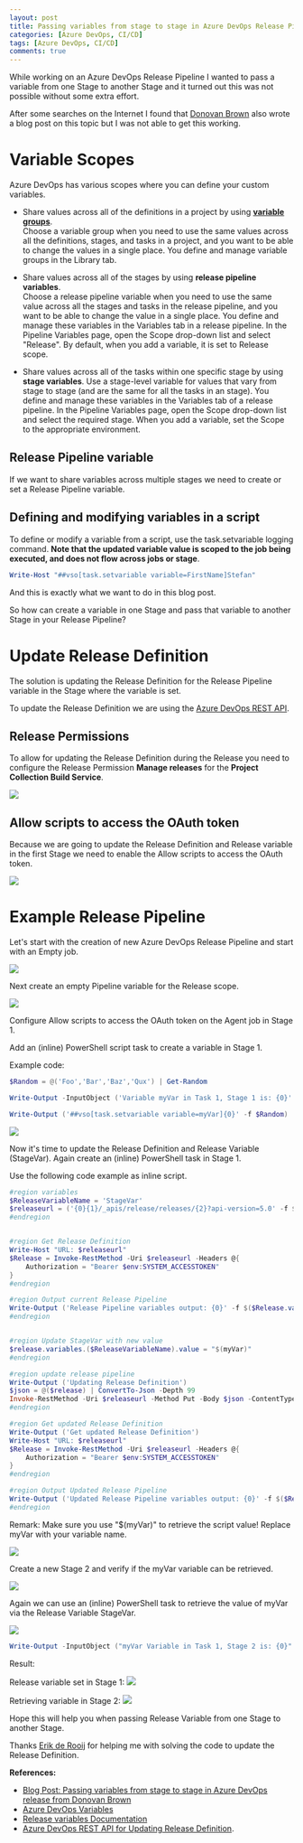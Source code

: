 ```yaml
---
layout: post
title: Passing variables from stage to stage in Azure DevOps Release Pipelines
categories: [Azure DevOps, CI/CD]
tags: [Azure DevOps, CI/CD]
comments: true
---
```


While working on an Azure DevOps Release Pipeline I wanted to pass a variable from one Stage to another Stage and it turned out this was not possible without some extra effort.

After some searches on the Internet I found that <a href="http://donovanbrown.com/post/Passing-variables-from-stage-to-stage-in-Azure-DevOps-release" target="_blank">Donovan Brown</a> also wrote a blog post on this topic but I was not able to get this working.

# Variable Scopes

Azure DevOps has various scopes where you can define your custom variables.

* Share values across all of the definitions in a project by using <a href="https://docs.microsoft.com/en-us/azure/devops/pipelines/library/variable-groups?view=azure-devops" target="_blank">**variable groups**</a>.   
Choose a variable group when you need to use the same values across all the definitions, stages, and tasks in a project, and you want to be able to change the values in a single place. You define and manage variable groups in the Library tab.

* Share values across all of the stages by using **release pipeline variables**.  
Choose a release pipeline variable when you need to use the same value across all the stages and tasks in the release pipeline, and you want to be able to change the value in a single place. You define and manage these variables in the Variables tab in a release pipeline. In the Pipeline Variables page, open the Scope drop-down list and select "Release". By default, when you add a variable, it is set to Release scope.

* Share values across all of the tasks within one specific stage by using **stage variables**.
Use a stage-level variable for values that vary from stage to stage (and are the same for all the tasks in an stage). You define and manage these variables in the Variables tab of a release pipeline. In the Pipeline Variables page, open the Scope drop-down list and select the required stage. When you add a variable, set the Scope to the appropriate environment.

## Release Pipeline variable
If we want to share variables across multiple stages we need to create or set a Release Pipeline variable.

## Defining and modifying variables in a script
To define or modify a variable from a script, use the task.setvariable logging command. **Note that the updated variable value is scoped to the job being executed, and does not flow across jobs or stage**.

```PowerShell
Write-Host "##vso[task.setvariable variable=FirstName]Stefan"
```

And this is exactly what we want to do in this blog post.

So how can create a variable in one Stage and pass that variable to another Stage in your Release Pipeline?

# Update Release Definition

The solution is updating the Release Definition for the Release Pipeline variable in the Stage where the variable is set.

To update the Release Definition we are using the <a href="https://docs.microsoft.com/en-us/rest/api/azure/devops/release/definitions/update?view=azure-devops-rest-5.0" target="_blank">Azure DevOps REST API</a>. 

## Release Permissions
To allow for updating the Release Definition during the Release you need to configure the Release Permission **Manage releases** for the **Project Collection Build Service**.

![](/assets/2019-06-26-01.png)

## Allow scripts to access the OAuth token
Because we are going to update the Release Definition and Release variable in the first Stage we need to enable the Allow scripts to access the OAuth token.

![](/assets/2019-06-26-02.png)

# Example Release Pipeline

Let's start with the creation of new Azure DevOps Release Pipeline and start with an Empty job.

![](/assets/2019-06-26-03.png)

Next create an empty Pipeline variable for the Release scope.

![](/assets/2019-06-26-04.png)

Configure Allow scripts to access the OAuth token on the Agent job in Stage 1.

Add an (inline) PowerShell script task to create a variable in Stage 1.

Example code:
```PowerShell
$Random = @('Foo','Bar','Baz','Qux') | Get-Random

Write-Output -InputObject ('Variable myVar in Task 1, Stage 1 is: {0}' -f $Random)

Write-Output ('##vso[task.setvariable variable=myVar]{0}' -f $Random)
```
![](/assets/2019-06-26-05.png)

Now it's time to update the Release Definition and Release Variable (StageVar). Again create an (inline) PowerShell task in Stage 1.

Use the following code example as inline script.

```PowerShell
#region variables
$ReleaseVariableName = 'StageVar'
$releaseurl = ('{0}{1}/_apis/release/releases/{2}?api-version=5.0' -f $($env:SYSTEM_TEAMFOUNDATIONSERVERURI), $($env:SYSTEM_TEAMPROJECTID), $($env:RELEASE_RELEASEID)  )
#endregion


#region Get Release Definition
Write-Host "URL: $releaseurl"
$Release = Invoke-RestMethod -Uri $releaseurl -Headers @{
    Authorization = "Bearer $env:SYSTEM_ACCESSTOKEN"
}
#endregion

#region Output current Release Pipeline
Write-Output ('Release Pipeline variables output: {0}' -f $($Release.variables | ConvertTo-Json -Depth 10))
#endregion


#region Update StageVar with new value
$release.variables.($ReleaseVariableName).value = "$(myVar)"
#endregion

#region update release pipeline
Write-Output ('Updating Release Definition')
$json = @($release) | ConvertTo-Json -Depth 99
Invoke-RestMethod -Uri $releaseurl -Method Put -Body $json -ContentType "application/json" -Headers @{Authorization = "Bearer $env:SYSTEM_ACCESSTOKEN" }
#endregion

#region Get updated Release Definition
Write-Output ('Get updated Release Definition')
Write-Host "URL: $releaseurl"
$Release = Invoke-RestMethod -Uri $releaseurl -Headers @{
    Authorization = "Bearer $env:SYSTEM_ACCESSTOKEN"
}
#endregion

#region Output Updated Release Pipeline
Write-Output ('Updated Release Pipeline variables output: {0}' -f $($Release.variables | ConvertTo-Json -Depth 10))
#endregion
```

Remark:
Make sure you use "$(myVar)" to retrieve the script value! Replace myVar with your variable name.

![](/assets/2019-06-26-06.png)

Create a new Stage 2 and verify if the myVar variable can be retrieved.

![](/assets/2019-06-26-07.png)

Again we can use an (inline) PowerShell task to retrieve the value of myVar via the Release Variable StageVar.

![](/assets/2019-06-26-08.png)

```PowerShell
Write-Output -InputObject ("myVar Variable in Task 1, Stage 2 is: {0}" -f "$(stageVar)")
```

Result:

Release variable set in Stage 1:
![](/assets/2019-06-26-09.png)

Retrieving variable in Stage 2:
![](/assets/2019-06-26-10.png)

Hope this will help you when passing Release Variable from one Stage to another Stage.

Thanks <a href="https://www.linkedin.com/in/ejderooij/" target="_blank">Erik de Rooij</a> for helping me with solving the code to update the Release Definition.


















**References:**
* <a href="http://donovanbrown.com/post/Passing-variables-from-stage-to-stage-in-Azure-DevOps-release" target="_blank">Blog Post: Passing variables from stage to stage in Azure DevOps release from Donovan Brown</a>
* <a href="https://docs.microsoft.com/en-us/azure/devops/pipelines/process/variables?view=azure-devops&tabs=yaml%2Cbatch" target="_blank">Azure DevOps Variables</a>
* <a href="https://docs.microsoft.com/en-us/azure/devops/pipelines/release/variables?view=azure-devops&tabs=batch" target="_blank">Release variables Documentation</a>
* <a href="https://docs.microsoft.com/en-us/rest/api/azure/devops/release/definitions/update?view=azure-devops-rest-5.0" target="_blank">Azure DevOps REST API for Updating Release Definition</a>.

